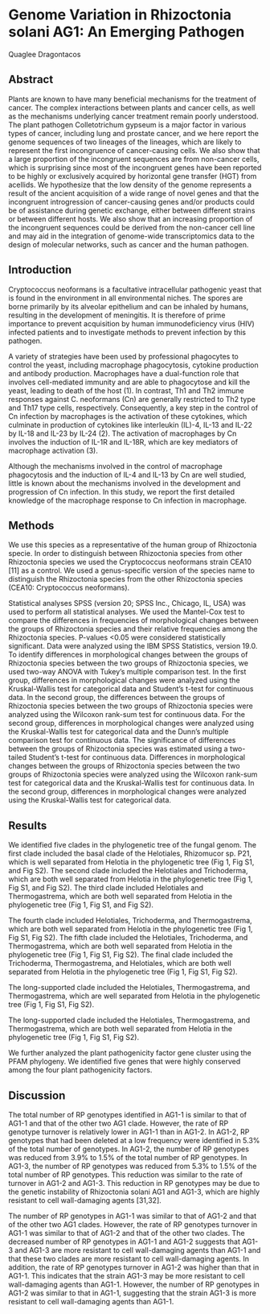 # Genome Variation in Rhizoctonia solani AG1: An Emerging Pathogen
Quaglee Dragontacos


## Abstract
Plants are known to have many beneficial mechanisms for the treatment of cancer. The complex interactions between plants and cancer cells, as well as the mechanisms underlying cancer treatment remain poorly understood. The plant pathogen Colletotrichum gypseum is a major factor in various types of cancer, including lung and prostate cancer, and we here report the genome sequences of two lineages of the lineages, which are likely to represent the first incongruence of cancer-causing cells. We also show that a large proportion of the incongruent sequences are from non-cancer cells, which is surprising since most of the incongruent genes have been reported to be highly or exclusively acquired by horizontal gene transfer (HGT) from acellids. We hypothesize that the low density of the genome represents a result of the ancient acquisition of a wide range of novel genes and that the incongruent introgression of cancer-causing genes and/or products could be of assistance during genetic exchange, either between different strains or between different hosts. We also show that an increasing proportion of the incongruent sequences could be derived from the non-cancer cell line and may aid in the integration of genome-wide transcriptomics data to the design of molecular networks, such as cancer and the human pathogen.


## Introduction
Cryptococcus neoformans is a facultative intracellular pathogenic yeast that is found in the environment in all environmental niches. The spores are borne primarily by its alveolar epithelium and can be inhaled by humans, resulting in the development of meningitis. It is therefore of prime importance to prevent acquisition by human immunodeficiency virus (HIV) infected patients and to investigate methods to prevent infection by this pathogen.

A variety of strategies have been used by professional phagocytes to control the yeast, including macrophage phagocytosis, cytokine production and antibody production. Macrophages have a dual-function role that involves cell-mediated immunity and are able to phagocytose and kill the yeast, leading to death of the host (1). In contrast, Th1 and Th2 immune responses against C. neoformans (Cn) are generally restricted to Th2 type and Th17 type cells, respectively. Consequently, a key step in the control of Cn infection by macrophages is the activation of these cytokines, which culminate in production of cytokines like interleukin (IL)-4, IL-13 and IL-22 by IL-18 and IL-23 by IL-24 (2). The activation of macrophages by Cn involves the induction of IL-1R and IL-18R, which are key mediators of macrophage activation (3).

Although the mechanisms involved in the control of macrophage phagocytosis and the induction of IL-4 and IL-13 by Cn are well studied, little is known about the mechanisms involved in the development and progression of Cn infection. In this study, we report the first detailed knowledge of the macrophage response to Cn infection in macrophage.


## Methods
We use this species as a representative of the human group of Rhizoctonia specie. In order to distinguish between Rhizoctonia species from other Rhizoctonia species we used the Cryptococcus neoformans strain CEA10 [11] as a control. We used a genus-specific version of the species name to distinguish the Rhizoctonia species from the other Rhizoctonia species (CEA10: Cryptococcus neoformans).

Statistical analyses
SPSS (version 20; SPSS Inc., Chicago, IL, USA) was used to perform all statistical analyses. We used the Mantel-Cox test to compare the differences in frequencies of morphological changes between the groups of Rhizoctonia species and their relative frequencies among the Rhizoctonia species. P-values <0.05 were considered statistically significant. Data were analyzed using the IBM SPSS Statistics, version 19.0. To identify differences in morphological changes between the groups of Rhizoctonia species between the two groups of Rhizoctonia species, we used two-way ANOVA with Tukey’s multiple comparison test. In the first group, differences in morphological changes were analyzed using the Kruskal-Wallis test for categorical data and Student’s t-test for continuous data. In the second group, the differences between the groups of Rhizoctonia species between the two groups of Rhizoctonia species were analyzed using the Wilcoxon rank-sum test for continuous data. For the second group, differences in morphological changes were analyzed using the Kruskal-Wallis test for categorical data and the Dunn’s multiple comparison test for continuous data. The significance of differences between the groups of Rhizoctonia species was estimated using a two-tailed Student’s t-test for continuous data. Differences in morphological changes between the groups of Rhizoctonia species between the two groups of Rhizoctonia species were analyzed using the Wilcoxon rank-sum test for categorical data and the Kruskal-Wallis test for continuous data. In the second group, differences in morphological changes were analyzed using the Kruskal-Wallis test for categorical data.


## Results
We identified five clades in the phylogenetic tree of the fungal genom. The first clade included the basal clade of the Helotiales, Rhizomucor sp. P21, which is well separated from Helotia in the phylogenetic tree (Fig 1, Fig S1, and Fig S2). The second clade included the Helotiales and Trichoderma, which are both well separated from Helotia in the phylogenetic tree (Fig 1, Fig S1, and Fig S2). The third clade included Helotiales and Thermogastrema, which are both well separated from Helotia in the phylogenetic tree (Fig 1, Fig S1, and Fig S2).

The fourth clade included Helotiales, Trichoderma, and Thermogastrema, which are both well separated from Helotia in the phylogenetic tree (Fig 1, Fig S1, Fig S2). The fifth clade included the Helotiales, Trichoderma, and Thermogastrema, which are both well separated from Helotia in the phylogenetic tree (Fig 1, Fig S1, Fig S2). The final clade included the Trichoderma, Thermogastrema, and Helotiales, which are both well separated from Helotia in the phylogenetic tree (Fig 1, Fig S1, Fig S2).

The long-supported clade included the Helotiales, Thermogastrema, and Thermogastrema, which are well separated from Helotia in the phylogenetic tree (Fig 1, Fig S1, Fig S2).

The long-supported clade included the Helotiales, Thermogastrema, and Thermogastrema, which are both well separated from Helotia in the phylogenetic tree (Fig 1, Fig S1, Fig S2).

We further analyzed the plant pathogenicity factor gene cluster using the PFAM phylogeny. We identified five genes that were highly conserved among the four plant pathogenicity factors.


## Discussion
The total number of RP genotypes identified in AG1-1 is similar to that of AG1-1 and that of the other two AG1 clade. However, the rate of RP genotype turnover is relatively lower in AG1-1 than in AG1-2. In AG1-2, RP genotypes that had been deleted at a low frequency were identified in 5.3% of the total number of genotypes. In AG1-2, the number of RP genotypes was reduced from 3.9% to 1.5% of the total number of RP genotypes. In AG1-3, the number of RP genotypes was reduced from 5.3% to 1.5% of the total number of RP genotypes. This reduction was similar to the rate of turnover in AG1-2 and AG1-3. This reduction in RP genotypes may be due to the genetic instability of Rhizoctonia solani AG1 and AG1-3, which are highly resistant to cell wall-damaging agents [31,32].

The number of RP genotypes in AG1-1 was similar to that of AG1-2 and that of the other two AG1 clades. However, the rate of RP genotypes turnover in AG1-1 was similar to that of AG1-2 and that of the other two clades. The decreased number of RP genotypes in AG1-1 and AG1-2 suggests that AG1-3 and AG1-3 are more resistant to cell wall-damaging agents than AG1-1 and that these two clades are more resistant to cell wall-damaging agents. In addition, the rate of RP genotypes turnover in AG1-2 was higher than that in AG1-1. This indicates that the strain AG1-3 may be more resistant to cell wall-damaging agents than AG1-1. However, the number of RP genotypes in AG1-2 was similar to that in AG1-1, suggesting that the strain AG1-3 is more resistant to cell wall-damaging agents than AG1-1.
